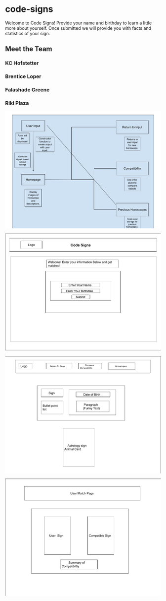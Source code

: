 # code-signs

Welcome to Code Signs! Provide your name and birthday to learn a little more about yourself. Once submitted we will provide you with facts and statistics of your sign.

## Meet the Team

### KC Hofstetter

### Brentice Loper

### Falashade Greene

### Riki Plaza

![Domain Image](img/Domain.jpeg)

![Domain](img/wire-frame1.jpg)

![Domain Image](img/wire-frame2.jpg)

![Domain Image](img/wire-frame3.jpg)
